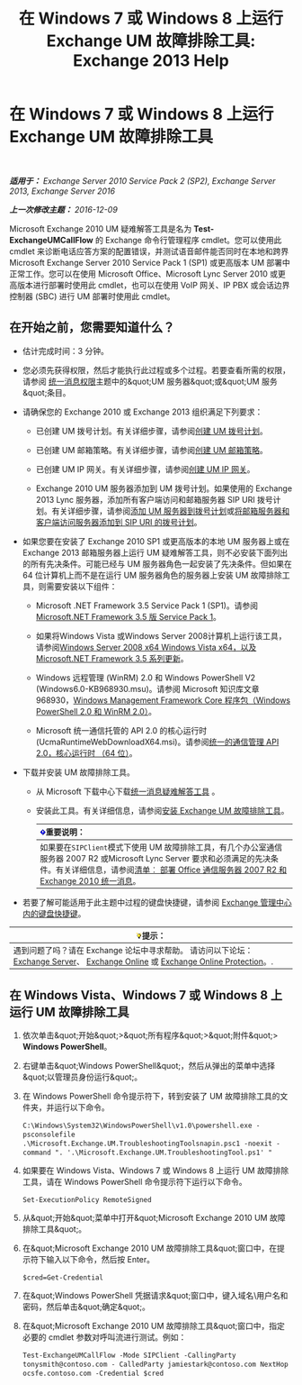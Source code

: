 ﻿---
title: '在 Windows 7 或 Windows 8 上运行 Exchange UM 故障排除工具: Exchange 2013 Help'
TOCTitle: 在 Windows 7 或 Windows 8 上运行 Exchange UM 故障排除工具
ms:assetid: 98d6869d-ee4a-4088-849d-ef75b0f5d932
ms:mtpsurl: https://technet.microsoft.com/zh-cn/library/Ff851872(v=EXCHG.150)
ms:contentKeyID: 56271419
ms.date: 05/21/2018
mtps_version: v=EXCHG.150
ms.translationtype: MT
---

# 在 Windows 7 或 Windows 8 上运行 Exchange UM 故障排除工具

 

_**适用于：** Exchange Server 2010 Service Pack 2 (SP2), Exchange Server 2013, Exchange Server 2016_

_**上一次修改主题：** 2016-12-09_

Microsoft Exchange 2010 UM 疑难解答工具是名为 **Test-ExchangeUMCallFlow** 的 Exchange 命令行管理程序 cmdlet。您可以使用此 cmdlet 来诊断电话应答方案的配置错误，并测试语音邮件能否同时在本地和跨界 Microsoft Exchange Server 2010 Service Pack 1 (SP1) 或更高版本 UM 部署中正常工作。您可以在使用 Microsoft Office、Microsoft Lync Server 2010 或更高版本进行部署时使用此 cmdlet，也可以在使用 VoIP 网关、IP PBX 或会话边界控制器 (SBC) 进行 UM 部署时使用此 cmdlet。

## 在开始之前，您需要知道什么？

  - 估计完成时间：3 分钟。

  - 您必须先获得权限，然后才能执行此过程或多个过程。若要查看所需的权限，请参阅 [统一消息权限](unified-messaging-permissions-exchange-2013-help.md)主题中的\&quot;UM 服务器\&quot;或\&quot;UM 服务\&quot;条目。

  - 请确保您的 Exchange 2010 或 Exchange 2013 组织满足下列要求：
    
      - 已创建 UM 拨号计划。有关详细步骤，请参阅[创建 UM 拨号计划](create-a-um-dial-plan-exchange-2013-help.md)。
    
      - 已创建 UM 邮箱策略。有关详细步骤，请参阅[创建 UM 邮箱策略](create-a-um-mailbox-policy-exchange-2013-help.md)。
    
      - 已创建 UM IP 网关。有关详细步骤，请参阅[创建 UM IP 网关](create-a-um-ip-gateway-exchange-2013-help.md)。
    
      - Exchange 2010 UM 服务器添加到 UM 拨号计划。如果使用的 Exchange 2013 Lync 服务器，添加所有客户端访问和邮箱服务器 SIP URI 拨号计划。有关详细步骤，请参阅[添加 UM 服务器到拨号计划](https://go.microsoft.com/fwlink/p/?linkid=313051)或[将邮箱服务器和客户端访问服务器添加到 SIP URI 的拨号计划](add-mailbox-and-client-access-servers-to-a-sip-uri-dial-plan-exchange-2013-help.md)。

  - 如果您要在安装了 Exchange 2010 SP1 或更高版本的本地 UM 服务器上或在 Exchange 2013 邮箱服务器上运行 UM 疑难解答工具，则不必安装下面列出的所有先决条件。可能已经与 UM 服务器角色一起安装了先决条件。但如果在 64 位计算机上而不是在运行 UM 服务器角色的服务器上安装 UM 故障排除工具，则需要安装以下组件：
    
      - Microsoft .NET Framework 3.5 Service Pack 1 (SP1)。请参阅[Microsoft.NET Framework 3.5 版 Service Pack 1](https://go.microsoft.com/fwlink/p/?linkid=152380)。
    
      - 如果将Windows Vista 或Windows Server 2008计算机上运行该工具，请参阅[Windows Server 2008 x64 Windows Vista x64，以及 Microsoft.NET Framework 3.5 系列更新](https://go.microsoft.com/fwlink/p/?linkid=178998)。
    
      - Windows 远程管理 (WinRM) 2.0 和 Windows PowerShell V2 (Windows6.0-KB968930.msu)。请参阅 Microsoft 知识库文章 968930，[Windows Management Framework Core 程序包（Windows PowerShell 2.0 和 WinRM 2.0）](http://go.microsoft.com/fwlink/p/?linkid=3052&kbid=968930)。
    
      - Microsoft 统一通信托管的 API 2.0 的核心运行时 (UcmaRuntimeWebDownloadX64.msi)。请参阅[统一的通信管理 API 2.0，核心运行时 （64 位）](https://go.microsoft.com/fwlink/p/?linkid=198175)。

  - 下载并安装 UM 故障排除工具。
    
      - 从 Microsoft 下载中心下载[统一消息疑难解答工具](https://go.microsoft.com/fwlink/p/?linkid=182625) 。
    
      - 安装此工具。有关详细信息，请参阅[安装 Exchange UM 故障排除工具](install-the-exchange-um-troubleshooting-tool-exchange-2013-help.md)。
        
        <table>
        <thead>
        <tr class="header">
        <th><img src="images/Bb124558.important(EXCHG.150).gif" title="重要说明" alt="重要说明" />重要说明：</th>
        </tr>
        </thead>
        <tbody>
        <tr class="odd">
        <td>如果要在<code>SIPClient</code>模式下使用 UM 故障排除工具，有几个办公室通信服务器 2007 R2 或Microsoft Lync Server 要求和必须满足的先决条件。有关详细信息，请参阅<a href="https://go.microsoft.com/fwlink/p/?linkid=311961">清单︰ 部署 Office 通信服务器 2007 R2 和 Exchange 2010 统一消息</a>。</td>
        </tr>
        </tbody>
        </table>


  - 若要了解可能适用于此主题中过程的键盘快捷键，请参阅 [Exchange 管理中心内的键盘快捷键](keyboard-shortcuts-in-the-exchange-admin-center-exchange-online-protection-help.md)。

<table>
<thead>
<tr class="header">
<th><img src="images/Bb124558.tip(EXCHG.150).gif" title="提示" alt="提示" />提示：</th>
</tr>
</thead>
<tbody>
<tr class="odd">
<td>遇到问题了吗？请在 Exchange 论坛中寻求帮助。 请访问以下论坛：<a href="https://go.microsoft.com/fwlink/p/?linkid=60612">Exchange Server</a>、 <a href="https://go.microsoft.com/fwlink/p/?linkid=267542">Exchange Online</a> 或 <a href="https://go.microsoft.com/fwlink/p/?linkid=285351">Exchange Online Protection</a>。.</td>
</tr>
</tbody>
</table>


## 在 Windows Vista、Windows 7 或 Windows 8 上运行 UM 故障排除工具

1.  依次单击\&quot;开始\&quot;\>\&quot;所有程序\&quot;\>\&quot;附件\&quot;\> **Windows PowerShell**。

2.  右键单击\&quot;Windows PowerShell\&quot;，然后从弹出的菜单中选择\&quot;以管理员身份运行\&quot;。

3.  在 Windows PowerShell 命令提示符下，转到安装了 UM 故障排除工具的文件夹，并运行以下命令。
    
        C:\Windows\System32\WindowsPowerShell\v1.0\powershell.exe -psconsolefile .\Microsoft.Exchange.UM.TroubleshootingToolsnapin.psc1 -noexit -command ". '.\Microsoft.Exchange.UM.TroubleshootingTool.ps1' "

4.  如果要在 Windows Vista、Windows 7 或 Windows 8 上运行 UM 故障排除工具，请在 Windows PowerShell 命令提示符下运行以下命令。
    
        Set-ExecutionPolicy RemoteSigned

5.  从\&quot;开始\&quot;菜单中打开\&quot;Microsoft Exchange 2010 UM 故障排除工具\&quot;。

6.  在\&quot;Microsoft Exchange 2010 UM 故障排除工具\&quot;窗口中，在提示符下输入以下命令，然后按 Enter。
    
        $cred=Get-Credential

7.  在\&quot;Windows PowerShell 凭据请求\&quot;窗口中，键入域名\\用户名和密码，然后单击\&quot;确定\&quot;。

8.  在\&quot;Microsoft Exchange 2010 UM 故障排除工具\&quot;窗口中，指定必要的 cmdlet 参数对呼叫流进行测试。例如：
    
        Test-ExchangeUMCallFlow -Mode SIPClient -CallingParty tonysmith@contoso.com - CalledParty jamiestark@contoso.com NextHop ocsfe.contoso.com -Credential $cred

